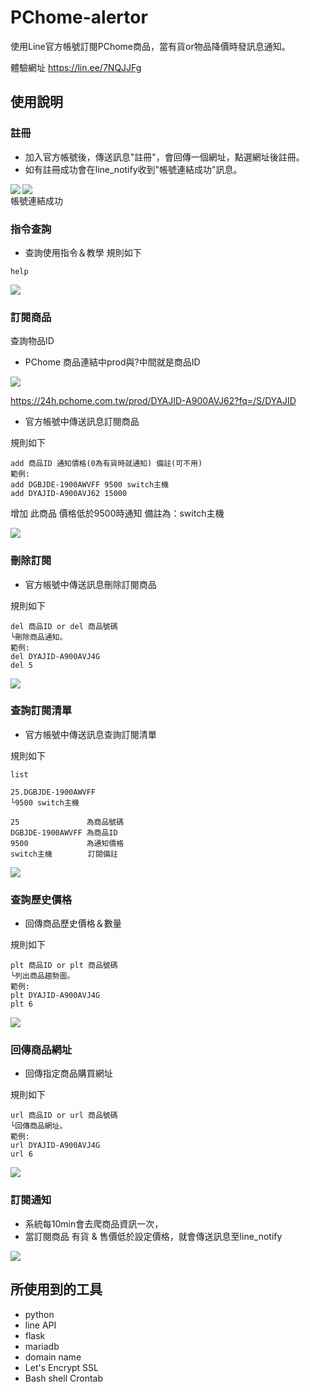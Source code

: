 # PChome-alertor

使用Line官方帳號訂閱PChome商品，當有貨or物品降價時發訊息通知。

體驗網址
https://lin.ee/7NQJJFg

## 使用說明

### 註冊
* 加入官方帳號後，傳送訊息"註冊"，會回傳一個網址，點選網址後註冊。
* 如有註冊成功會在line_notify收到"帳號連結成功"訊息。

<img align="left" src="https://github.com/husan42/Line-BOT-Pchome/blob/main/register.PNG"><img  src="https://github.com/husan42/Line-BOT-Pchome/blob/main/register_done.PNG">  
帳號連結成功

### 指令查詢

* 查詢使用指令＆教學
規則如下
```
help
```
<img src="https://github.com/husan42/Line-BOT-Pchome/blob/main/help.png">

### 訂閱商品
查詢物品ID
* PChome 商品連結中prod與?中間就是商品ID
<img src="https://github.com/husan42/Line-BOT-Pchome/blob/main/detail.png">


https://24h.pchome.com.tw/prod/DYAJID-A900AVJ62?fq=/S/DYAJID

* 官方帳號中傳送訊息訂閱商品

規則如下
```
add 商品ID 通知價格(0為有貨時就通知) 備註(可不用)
範例:
add DGBJDE-1900AWVFF 9500 switch主機 
add DYAJID-A900AVJ62 15000
```

增加 此商品 價格低於9500時通知 備註為：switch主機

<img src="https://github.com/husan42/Line-BOT-Pchome/blob/main/add.png">

### 刪除訂閱

* 官方帳號中傳送訊息刪除訂閱商品

規則如下
```
del 商品ID or del 商品號碼
└刪除商品通知。
範例:
del DYAJID-A900AVJ4G
del 5
```

<img src="https://github.com/husan42/Line-BOT-Pchome/blob/main/del.png">

### 查詢訂閱清單

* 官方帳號中傳送訊息查詢訂閱清單

規則如下
```
list

25.DGBJDE-1900AWVFF
└9500 switch主機

25               為商品號碼
DGBJDE-1900AWVFF 為商品ID
9500             為通知價格
switch主機        訂閱備註
```

<img src="https://github.com/husan42/Line-BOT-Pchome/blob/main/list.png">

### 查詢歷史價格

* 回傳商品歷史價格＆數量

規則如下
```
plt 商品ID or plt 商品號碼
└列出商品趨勢圖。
範例:
plt DYAJID-A900AVJ4G
plt 6
```
<img src="https://github.com/husan42/Line-BOT-Pchome/blob/main/plt.png">

### 回傳商品網址

* 回傳指定商品購買網址

規則如下
```
url 商品ID or url 商品號碼
└回傳商品網址。
範例:
url DYAJID-A900AVJ4G
url 6
```
<img src="https://github.com/husan42/Line-BOT-Pchome/blob/main/url.png">

### 訂閱通知

* 系統每10min會去爬商品資訊一次，
* 當訂閱商品 有貨 & 售價低於設定價格，就會傳送訊息至line_notify
<img src="https://github.com/husan42/Line-BOT-Pchome/blob/main/notify.PNG">

## 所使用到的工具

* python  
* line API
* flask
* mariadb
* domain name
* Let's Encrypt SSL
* Bash shell Crontab
